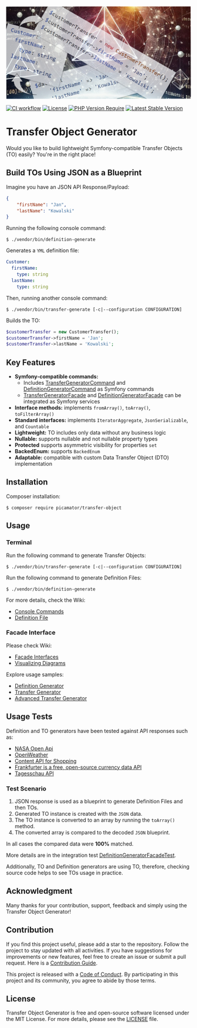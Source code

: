 ![Transfer Object Generator](doc/img/transfer-object-generator.jpg)

[![CI workflow](https://github.com/picamator/transfer-object/actions/workflows/ci.yml/badge.svg?event=push)](https://github.com/picamator/transfer-object/actions)
[![License](https://poser.pugx.org/picamator/transfer-object/license)](https://packagist.org/packages/picamator/transfer-object)
[![PHP Version Require](https://poser.pugx.org/picamator/transfer-object/require/php)](https://packagist.org/packages/picamator/transfer-object)
[![Latest Stable Version](https://poser.pugx.org/picamator/transfer-object/v)](https://packagist.org/packages/picamator/transfer-object)

Transfer Object Generator
==========================

Would you like to build lightweight Symfony-compatible Transfer Objects (TO) easily?
You're in the right place!

Build TOs Using JSON as a Blueprint
------------------------------------

Imagine you have an JSON API Response/Payload:
```json
{
    "firstName": "Jan",
    "lastName": "Kowalski"
}
```
Running the following console command:
```shell
$ ./vendor/bin/definition-generate
```

Generates a `YML` definition file:
```yml
Customer:
  firstName:
    type: string
  lastName:
    type: string
```

Then, running another console command:
```shell
$ ./vendor/bin/transfer-generate [-c|--configuration CONFIGURATION]
```

Builds the TO:
```php
$customerTransfer = new CustomerTransfer();
$customerTransfer->firstName = 'Jan';
$customerTransfer->lastName = 'Kowalski';
```

Key Features
------------

* **Symfony-compatible commands:**
  * Includes [TransferGeneratorCommand](/src/Command/TransferGeneratorCommand.php) and [DefinitionGeneratorCommand](/src/Command/DefinitionGeneratorCommand.php) as Symfony commands
  * [TransferGeneratorFacade](/src/TransferGenerator/TransferGeneratorFacade.php) and [DefinitionGeneratorFacade](/src/DefinitionGenerator/DefinitionGeneratorFacade.php) can be integrated as Symfony services
* **Interface methods:** implements `fromArray()`, `toArray()`, `toFilterArray()`
* **Standard interfaces:** implements `IteratorAggregate`, `JsonSerializable`, and `Countable`
* **Lightweight:** TO includes only data without any business logic
* **Nullable:** supports nullable and not nullable property types
* **Protected** supports asymmetric visibility for properties `set`
* **BackedEnum:** supports `BackedEnum`
* **Adaptable:** compatible with custom Data Transfer Object (DTO) implementation

Installation
------------

Composer installation:

```shell
$ composer require picamator/transfer-object
```

Usage
-----

### Terminal

Run the following command to generate Transfer Objects:
```shell
$ ./vendor/bin/transfer-generate [-c|--configuration CONFIGURATION]
```

Run the following command to generate Definition Files:
```shell
$ ./vendor/bin/definition-generate
```

For more details, check the Wiki:
- [Console Commands](https://github.com/picamator/transfer-object/wiki/Console-Commands)
- [Definition File](https://github.com/picamator/transfer-object/wiki/Definition-File)

### Facade Interface

Please check Wiki:
- [Facade Interfaces](https://github.com/picamator/transfer-object/wiki/Facade-Interfaces)
- [Visualizing Diagrams](https://github.com/picamator/transfer-object/wiki/Visualising-Diagrams)

Explore usage samples:
- [Definition Generator](/doc/samples/try-definition-generator.php)
- [Transfer Generator](/doc/samples/try-transfer-generator.php)
- [Advanced Transfer Generator](/doc/samples/try-advanced-transfer-generator.php)


Usage Tests
-----------

Definition and TO generators have been tested against API responses such as:

* [NASA Open Api](https://api.nasa.gov/neo/rest/v1/neo/2465633?api_key=DEMO_KEY)
* [OpenWeather](https://openweathermap.org/current#example_JSON)
* [Content API for Shopping](https://developers.google.com/shopping-content/guides/products/products-api?hl=en)
* [Frankfurter is a free, open-source currency data API](https://api.frankfurter.dev/v1/latest)
* [Tagesschau API](https://tagesschau.api.bund.dev)

### Test Scenario

1. JSON response is used as a blueprint to generate Definition Files and then TOs.
2. Generated TO instance is created with the `JSON` data.
3. The TO instance is converted to an array by running the `toArray()` method.
4. The converted array is compared to the decoded `JSON` blueprint.

In all cases the compared data were **100%** matched.

More details are in the integration test [DefinitionGeneratorFacadeTest](/tests/integration/DefinitionGenerator/DefinitionGeneratorFacadeTest.php).

Additionally, TO and Definition generators are using TO, therefore, checking source code helps to see TOs usage in practice.

Acknowledgment
--------------

Many thanks for your contribution, support, feedback and simply using the Transfer Object Generator!

Contribution
------------

If you find this project useful, please add a star to the repository. Follow the project to stay updated with all activities.
If you have suggestions for improvements or new features, feel free to create an issue or submit a pull request.
Here is a [Contribution Guide](CONTRIBUTING.md).


This project is released with a [Code of Conduct](CODE_OF_CONDUCT.md).
By participating in this project and its community, you agree to abide by those terms.

License
-------

Transfer Object Generator is free and open-source software licensed under the MIT License.
For more details, please see the [LICENSE](LICENSE) file.
